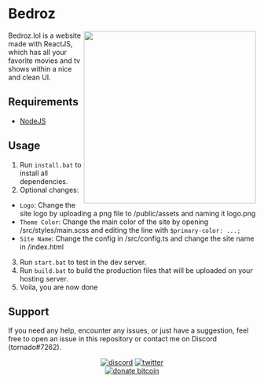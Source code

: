 # Bedroz
<img align="right" src="https://i.imgur.com/mtaTwek.jpeg" width="350px" draggable="false">
Bedroz.lol is a website made with ReactJS, which has all your favorite movies and tv shows within a nice and clean UI. 

## Requirements
- [NodeJS](https://nodejs.org/en/download/)

## Usage
1. Run `install.bat` to install all dependencies.
2. Optional changes:

- `Logo`: Change the site logo by uploading a png file to /public/assets and naming it logo.png
- `Theme Color`: Change the main color of the site by opening /src/styles/main.scss and editing the line with `$primary-color: ...;`
- `Site Name`: Change the config in /src/config.ts and change the site name in /index.html

3. Run `start.bat` to test in the dev server. 
4. Run `build.bat` to build the production files that will be uploaded on your hosting server.
5. Voila, you are now done 

## Support
If you need any help, encounter any issues, or just have a suggestion, feel free to open an issue in this repository or contact me on Discord (tornado#7262).

<p align="center">
<a href="https://discord.com/channels/@me"><img src="https://img.shields.io/badge/Discord-tornado%237262-%237289DA?style=flat&logo=discord" alt="discord"/></a>
<a href="https://twitter.com/im2rnadoo"><img src="https://img.shields.io/badge/Twitter-@im2rnadoo-%231DA1F2?style=flat&logo=twitter" alt="twitter"/></a>
<br/>
<a href="./donate.md"><img src="https://img.shields.io/badge/Donate%20Bitcoin-1F2gwh4U4KHk2n8eWEKtwsfMxgh9ibUMtn-%23FF9900?style=flat&logo=bitcoin" alt="donate bitcoin"/></a>
</p>
